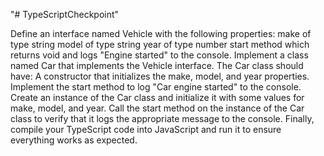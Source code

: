 "# TypeScriptCheckpoint" 

Define an interface named Vehicle with the following properties:
make of type string
model of type string
year of type number
start method which returns void and logs "Engine started" to the console.
Implement a class named Car that implements the Vehicle interface. The Car class should have:
A constructor that initializes the make, model, and year properties.
Implement the start method to log "Car engine started" to the console.
Create an instance of the Car class and initialize it with some values for make, model, and year.
Call the start method on the instance of the Car class to verify that it logs the appropriate message to the console.
Finally, compile your TypeScript code into JavaScript and run it to ensure everything works as expected.
